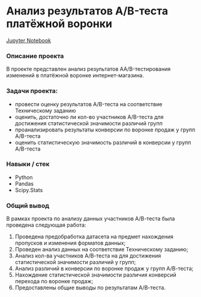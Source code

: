# Анализ результатов A/B-теста платёжной воронки

[Jupyter Notebook](https://github.com/nadyakonst/DA_Projects_Yandex/blob/main/AB_testing/AB_testing.ipynb)

### Описание проекта

В проекте представлен aнализ результатов AA/B-тестирования изменений в платёжной воронке интернет-магазина. 

### Задачи проекта:
* провести оценку результатов A/B-теста на соответствие Техническому заданию
* оценить, достаточно ли кол-во участников A/B-теста для достижения статистической значимости различий групп
* проанализировать результаты конверсии по воронке продаж у групп A/B-теста
* оценить статистическую значимость различий в конверсии у групп A/B-теста

### Навыки / стек
* Python
* Pandas
* Scipy.Stats

### Общий вывод
В рамках проекта по анализу данных участников А/В-теста была проведена следующая работа:

1. Проведена предобработка датасета на предмет нахождения пропусков и изменения форматов данных;
2. Проведен анализ данных на соответствие Техническому заданию;
3. Анализ кол-ва участников А/В-теста на для достижения статистической значимости различий у групп;
4. Анализ различий в конверсии по воронке продаж у групп А/В-теста;
5. Нахождение статистической значимости различия конверсий перехода по воронке продаж;
6. Предоставлены общие выводы по результатам А/В-теста.
